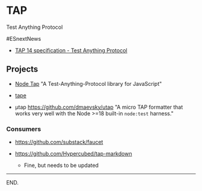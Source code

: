 # TAP
Test Anything Protocol

#ESnextNews
- [TAP 14 specification - Test Anything Protocol](https://testanything.org/tap-version-14-specification.html)


## Projects

- [Node Tap](https://node-tap.org)
"A Test-Anything-Protocol library for JavaScript"

- [tape](https://www.npmjs.com/package/tape)

- μtap https://github.com/dmaevsky/utap
"A micro TAP formatter that works very well with the Node >=18 built-in `node:test` harness."

### Consumers

- https://github.com/substack/faucet

- https://github.com/Hypercubed/tap-markdown
    * Fine, but needs to be updated

---

END.
